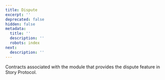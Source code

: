 ```yaml
---
title: Dispute
excerpt: ''
deprecated: false
hidden: false
metadata:
  title: ''
  description: ''
  robots: index
next:
  description: ''
---
```

Contracts associated with the module that provides the dispute feature in Story Protocol.
